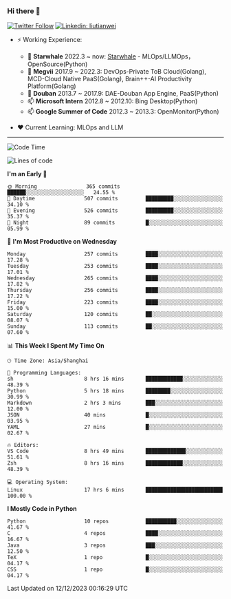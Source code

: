 ### Hi there 👋

[![Twitter Follow](https://img.shields.io/twitter/follow/tianweidut?style=social)](https://twitter.com/tianweidut)
[![Linkedin: liutianwei](https://img.shields.io/badge/-liutianwei-blue?style=flat-square&logo=Linkedin&logoColor=white&link=https://www.linkedin.com/in/liutianwei/)](https://www.linkedin.com/in/liutianwei/)

- ⚡ Working Experience:
  - 🔭 **Starwhale** 2022.3 ~ now: [Starwhale](https://github.com/star-whale/starwhale) - MLOps/LLMOps，OpenSource(Python)
  - 🌱 **Megvii** 2017.9 ~ 2022.3: DevOps-Private ToB Cloud(Golang), MCD-Cloud Native PaaS(Golang), Brain++-AI Productivity Platform(Golang)
  - 🌱 **Douban** 2013.7 ~ 2017.9: DAE-Douban App Engine, PaaS(Python)
  - 📫 **Microsoft Intern** 2012.8 ~ 2012.10: Bing Desktop(Python)
  - 📫 **Google Summer of Code** 2012.3 ~ 2013.3: OpenMonitor(Python)

- ❤️ Current Learning: MLOps and LLM

---
<!--START_SECTION:waka-->
![Code Time](http://img.shields.io/badge/Code%20Time-4%2C766%20hrs%2053%20mins-blue)

![Lines of code](https://img.shields.io/badge/From%20Hello%20World%20I%27ve%20Written-1.2%20million%20lines%20of%20code-blue)

**I'm an Early 🐤** 

```text
🌞 Morning                365 commits         ██████░░░░░░░░░░░░░░░░░░░   24.55 % 
🌆 Daytime                507 commits         █████████░░░░░░░░░░░░░░░░   34.10 % 
🌃 Evening                526 commits         █████████░░░░░░░░░░░░░░░░   35.37 % 
🌙 Night                  89 commits          █░░░░░░░░░░░░░░░░░░░░░░░░   05.99 % 
```
📅 **I'm Most Productive on Wednesday** 

```text
Monday                   257 commits         ████░░░░░░░░░░░░░░░░░░░░░   17.28 % 
Tuesday                  253 commits         ████░░░░░░░░░░░░░░░░░░░░░   17.01 % 
Wednesday                265 commits         ████░░░░░░░░░░░░░░░░░░░░░   17.82 % 
Thursday                 256 commits         ████░░░░░░░░░░░░░░░░░░░░░   17.22 % 
Friday                   223 commits         ████░░░░░░░░░░░░░░░░░░░░░   15.00 % 
Saturday                 120 commits         ██░░░░░░░░░░░░░░░░░░░░░░░   08.07 % 
Sunday                   113 commits         ██░░░░░░░░░░░░░░░░░░░░░░░   07.60 % 
```


📊 **This Week I Spent My Time On** 

```text
🕑︎ Time Zone: Asia/Shanghai

💬 Programming Languages: 
sh                       8 hrs 16 mins       ████████████░░░░░░░░░░░░░   48.39 % 
Python                   5 hrs 18 mins       ████████░░░░░░░░░░░░░░░░░   30.99 % 
Markdown                 2 hrs 3 mins        ███░░░░░░░░░░░░░░░░░░░░░░   12.00 % 
JSON                     40 mins             █░░░░░░░░░░░░░░░░░░░░░░░░   03.95 % 
YAML                     27 mins             █░░░░░░░░░░░░░░░░░░░░░░░░   02.67 % 

🔥 Editors: 
VS Code                  8 hrs 49 mins       █████████████░░░░░░░░░░░░   51.61 % 
Zsh                      8 hrs 16 mins       ████████████░░░░░░░░░░░░░   48.39 % 

💻 Operating System: 
Linux                    17 hrs 6 mins       █████████████████████████   100.00 % 
```

**I Mostly Code in Python** 

```text
Python                   10 repos            ██████████░░░░░░░░░░░░░░░   41.67 % 
C                        4 repos             ████░░░░░░░░░░░░░░░░░░░░░   16.67 % 
Java                     3 repos             ███░░░░░░░░░░░░░░░░░░░░░░   12.50 % 
TeX                      1 repo              █░░░░░░░░░░░░░░░░░░░░░░░░   04.17 % 
CSS                      1 repo              █░░░░░░░░░░░░░░░░░░░░░░░░   04.17 % 
```




 Last Updated on 12/12/2023 00:16:29 UTC
<!--END_SECTION:waka-->
